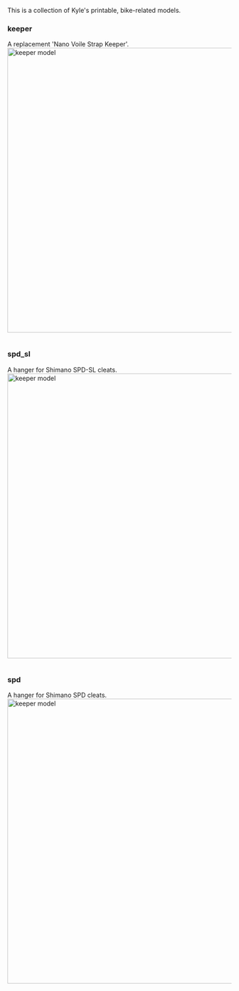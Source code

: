 This is a collection of Kyle's printable, bike-related models.
### keeper
A replacement 'Nano Voile Strap Keeper'.<br><img src="https://github.com/user-attachments/assets/46eb5b22-7312-4ec0-9b1c-1670e82e1196" alt="keeper model" width="640" align="middle" style="margin-right: 15px; margin-bottom: 15px;">

### spd_sl
A hanger for Shimano SPD-SL cleats.<br><img src="https://github.com/user-attachments/assets/242f8c8d-45d6-45a0-be5c-4b3e091077b9" alt="keeper model" width="640" align="middle" style="margin-right: 15px; margin-bottom: 15px;">

### spd
A hanger for Shimano SPD cleats.<br><img src="https://github.com/user-attachments/assets/355cdb30-7bba-474f-8fde-6a4dea94678a" alt="keeper model" width="640" align="middle" style="margin-right: 15px; margin-bottom: 15px;">
